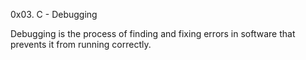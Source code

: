 0x03. C - Debugging

Debugging is the process of finding and fixing errors in software that prevents it from running correctly. 

